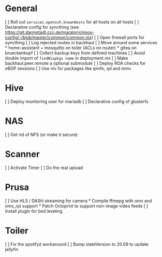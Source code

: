 # General
[ ] Roll out `services.openssh.knownHosts` for all hosts on all hosts
[ ] Declarative config for syncthing (see https://git.darmstadt.ccc.de/maralorn/nixos-config/-/blob/master/common/common.nix)
[ ] Open firewall ports for syncthing
[ ] Log rejected routes in backhaul
[ ] Move around some services
    * home-assistant + mosquitto on toiler (ACLs on router)
    * gitea on brueckenkopf
[ ] Collect backup keys from defined machines
[ ] Avoid double import of `findNixpkgs name` in deployment.nix
[ ] Make backhaul.peer.remote a optional submodule
[ ] Deploy ROA checks for eBGP sessions
[ ] Use niv for packages like ipinfo, qd and mmv

# Hive
[ ] Deploy monitoring user for mariadb
[ ] Declarative config of glusterfs

# NAS
[ ] Get rid of NFS (or make it secure)

# Scanner
[ ] Activate Timer
[ ] Do the real upload

# Prusa
[ ] Use HLS / DASH streaming for camera
    * Compile ffmepg with omx and omx_rpi support
    * Patch Octoprint to support non-image video feeds
[ ] Install plugin for bed leveling

# Toiler
[ ] Fix the spotifyd workaround
[ ] Bump stateVersion to 20.09 to update jellyfin